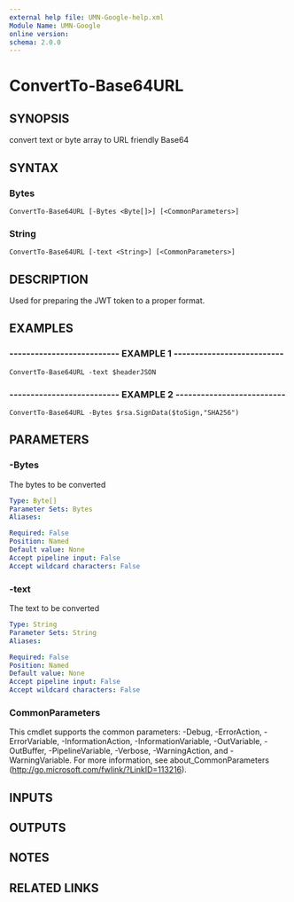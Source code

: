 ```yaml
---
external help file: UMN-Google-help.xml
Module Name: UMN-Google
online version: 
schema: 2.0.0
---
```


# ConvertTo-Base64URL

## SYNOPSIS
convert text or byte array to URL friendly Base64

## SYNTAX

### Bytes
```
ConvertTo-Base64URL [-Bytes <Byte[]>] [<CommonParameters>]
```

### String
```
ConvertTo-Base64URL [-text <String>] [<CommonParameters>]
```

## DESCRIPTION
Used for preparing the JWT token to a proper format.

## EXAMPLES

### -------------------------- EXAMPLE 1 --------------------------
```
ConvertTo-Base64URL -text $headerJSON
```

### -------------------------- EXAMPLE 2 --------------------------
```
ConvertTo-Base64URL -Bytes $rsa.SignData($toSign,"SHA256")
```

## PARAMETERS

### -Bytes
The bytes to be converted

```yaml
Type: Byte[]
Parameter Sets: Bytes
Aliases: 

Required: False
Position: Named
Default value: None
Accept pipeline input: False
Accept wildcard characters: False
```

### -text
The text to be converted

```yaml
Type: String
Parameter Sets: String
Aliases: 

Required: False
Position: Named
Default value: None
Accept pipeline input: False
Accept wildcard characters: False
```

### CommonParameters
This cmdlet supports the common parameters: -Debug, -ErrorAction, -ErrorVariable, -InformationAction, -InformationVariable, -OutVariable, -OutBuffer, -PipelineVariable, -Verbose, -WarningAction, and -WarningVariable. For more information, see about_CommonParameters (http://go.microsoft.com/fwlink/?LinkID=113216).

## INPUTS

## OUTPUTS

## NOTES

## RELATED LINKS

